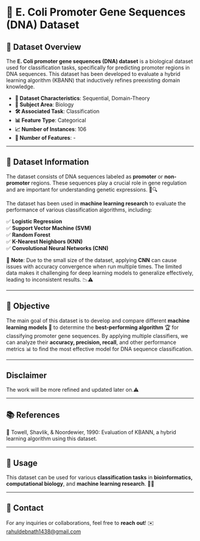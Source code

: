 # 🧬 E. Coli Promoter Gene Sequences (DNA) Dataset

## 📌 Dataset Overview
The **E. Coli promoter gene sequences (DNA) dataset** is a biological dataset used for classification tasks, specifically for predicting promoter regions in DNA sequences. This dataset has been developed to evaluate a hybrid learning algorithm (KBANN) that inductively refines preexisting domain knowledge.

- **📂 Dataset Characteristics**: Sequential, Domain-Theory
- **🔬 Subject Area**: Biology
- **🛠 Associated Task**: Classification
- **📊 Feature Type**: Categorical
- **📈 Number of Instances**: 106
- **🔢 Number of Features**: - 

---

## 📜 Dataset Information
The dataset consists of DNA sequences labeled as **promoter** or **non-promoter** regions. These sequences play a crucial role in gene regulation and are important for understanding genetic expressions. 🧬🔍

The dataset has been used in **machine learning research** to evaluate the performance of various classification algorithms, including:

✅ **Logistic Regression**  
✅ **Support Vector Machine (SVM)**  
✅ **Random Forest**  
✅ **K-Nearest Neighbors (KNN)**  
✅ **Convolutional Neural Networks (CNN)**

🔴 **Note**: Due to the small size of the dataset, applying **CNN** can cause issues with accuracy convergence when run multiple times. The limited data makes it challenging for deep learning models to generalize effectively, leading to inconsistent results. 📉⚠️

---

## 🎯 Objective
The main goal of this dataset is to develop and compare different **machine learning models** 🤖 to determine the **best-performing algorithm** 🏆 for classifying promoter gene sequences. By applying multiple classifiers, we can analyze their **accuracy, precision, recall**, and other performance metrics 📊 to find the most effective model for DNA sequence classification.

---
## Disclaimer
The work will be more refined and updated later on.⚠️

---

## 📚 References
📖 Towell, Shavlik, & Noordewier, 1990: Evaluation of KBANN, a hybrid learning algorithm using this dataset.

---

## 🔗 Usage
This dataset can be used for various **classification tasks** in **bioinformatics, computational biology**, and **machine learning research**. 🏥🔬

---

## 📩 Contact
For any inquiries or collaborations, feel free to **reach out**! ✉️
rahuldebnath1438@gmail.com


